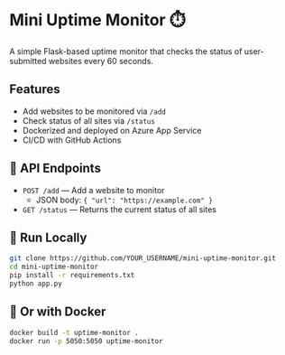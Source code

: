 # Mini Uptime Monitor ⏱️

A simple Flask-based uptime monitor that checks the status of user-submitted websites every 60 seconds.

## Features

- Add websites to be monitored via `/add`
- Check status of all sites via `/status`
- Dockerized and deployed on Azure App Service
- CI/CD with GitHub Actions

## 🧪 API Endpoints

- `POST /add` — Add a website to monitor
  - JSON body: `{ "url": "https://example.com" }`
- `GET /status` — Returns the current status of all sites

## 🚀 Run Locally

```bash
git clone https://github.com/YOUR_USERNAME/mini-uptime-monitor.git
cd mini-uptime-monitor
pip install -r requirements.txt
python app.py
```

## 🐳 Or with Docker

```bash
docker build -t uptime-monitor .
docker run -p 5050:5050 uptime-monitor


